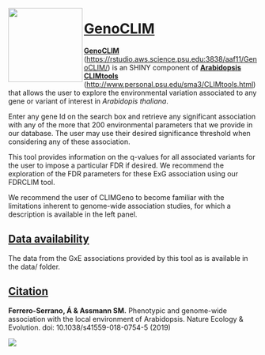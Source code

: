 [<img align="left" width="150" height="150" src="https://github.com/CLIMtools/GenoCLIM/blob/master/www/picture2.png">](https://rstudio.aws.science.psu.edu:3838/aaf11/GenoCLIM/ "GenoCLIM")

# [GenoCLIM](https://rstudio.aws.science.psu.edu:3838/aaf11/GenoCLIM/ "GenoCLIM")
[**GenoCLIM**](https://rstudio.aws.science.psu.edu:3838/aaf11/GenoCLIM/) (https://rstudio.aws.science.psu.edu:3838/aaf11/GenoCLIM/) is an SHINY component of [**Arabidopsis CLIMtools**](http://www.personal.psu.edu/sma3/CLIMtools.html) (http://www.personal.psu.edu/sma3/CLIMtools.html) that allows the user to explore the environmental variation associated to any gene or variant of interest in *Arabidopis thaliana*.

Enter any gene Id on the search box and retrieve any significant association with any of the more that 200 environmental parameters that we provide in our database. The user may use their desired significance threshold when considering any of these association.

This tool provides information on the q-values for all associated variants for the user to impose a particular FDR if desired. We recommend the exploration of the FDR parameters for these ExG association using our FDRCLIM tool.

We recommend the user of CLIMGeno to become familiar with the limitations inherent to genome-wide association studies, for which a description is available in the left panel.
## [Data availability](https://github.com/CLIMtools/AraCLIM/tree/master/data)
The data from the GxE associations provided by this tool as is available in the data/ folder. 

## [Citation](https://www.nature.com/articles/s41559-018-0754-5)
**Ferrero-Serrano, Á & Assmann SM.** Phenotypic and genome-wide association with the local environment of Arabidopsis. Nature Ecology & Evolution. doi: 10.1038/s41559-018-0754-5 (2019)

[<img align="left" src="https://github.com/CLIMtools/GenoCLIM/blob/master/Screen Shot.png">](https://rstudio.aws.science.psu.edu:3838/aaf11/PhenoCLIM/ "PhenoCLIM")
